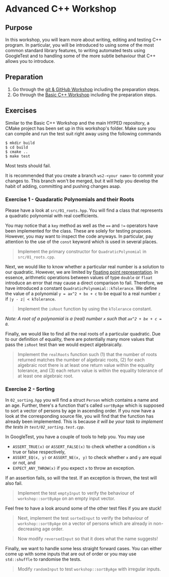 # Advanced C++ Workshop

## Purpose

In this workshop, you will learn more about writing, editing and testing C++ program.
In particular, you will be introduced to using some of the most common standard library features, to writing automated tests using GoogleTest and to handling some of the more subtle behaviour that C++ allows you to introduce.

## Preparation

1. Go through the [git & GitHub Workshop](https://github.com/Hyp-ed/workshops-2022/tree/master/01-git) including the preparation steps.
2. Go through the [Basic C++ Workshop](https://github.com/Hyp-ed/workshops-2022/tree/master/02-basic-cpp) including the preparation steps.

## Exercises

Similar to the Basic C++ Workshop and the main HYPED repository, a CMake project has been set up in this workshop's folder. Make sure you can compile and run the test suit right away using the following commands 

```
$ mkdir build
$ cd build
$ cmake ..
$ make test
```

Most tests should fail.

It is recommended that you create a branch `ws2-<your name>` to commit your changes 
to. This branch won't be merged, but it will help you develop the habit of adding,
committing and pushing changes asap.

### Exercise 1 - Quadaratic Polynomials and their Roots

Please have a look at `src/01_roots.hpp`. You will find a class that represents a quadratic polynomial with real coefficients. 

You may notice that a `key` method as well as the `==` and `!=` operators have been implemented for the class.
These are solely for testing pruposes. However, you may want to inspect the code anyways.
In particular, pay attention to the use of the `const` keyword which is used in several places.

> Implement the primary constructor for `QuadraticPolynomial` in `src/01_roots.cpp`.

Next, we would like to know whether a particular real number is a solution to our quadratic.
However, we are limited by [floating point representation](https://en.wikipedia.org/wiki/IEEE_754).
In essence, arithmetic operations between values of type `double` or `float` introduce an error that may cause a direct comparison to fail.
Therefore, we have introduced a constant `QuadraticPolynomial::kTolerance`.
We define the value of a polynomial `y = ax^2 + bx + c` to be equal to a real number `z` if `|y - z| < kTolerance`.

> Implement the `isRoot` function by using the `kTolerance` constant.

*Note: A root of a polynomial is a (real) number `x` such that `ax^2 + bx + c = 0`.*

Finally, we would like to find all the real roots of a particular quadratic.
Due to our definition of equality, there are potentially many more values that pass the `isRoot` test than we would expect algebraically.

> Implement the `realRoots` function such (1) that the number of roots returned matches the number of algebraic roots, (2) for each algebraic root there is at least one return value within the equality tolerance, and (3) each return value is within the equality tolerance of at least one algebraic root.

### Exercise 2 - Sorting

In `02_sorting.hpp` you will find a struct `Person` which contains a name and an age. Further, there's a function that's called `sortByAge` which is supposed to sort a vector of persons by age in ascending order.
If you now have a look at the corresponding source file, you will find that the function has already been implemented.
This is because *it will be your task to implement the tests in `test/02_sorting.test.cpp`*.

In GoogleTest, you have a couple of tools to help you. You may use 

- `ASSERT_TRUE(x)` or `ASSERT_FALSE(x)` to check whether a condition `x` is true or false respectively,
- `ASSERT_EQ(x, y)` or `ASSERT_NE(x, y)` to check whether `x` and `y` are equal or not, and
- `EXPECT_ANY_THROW(x)` if you expect `x` to throw an exception.

If an assertion fails, so will the test.
If an exception is thrown, the test will also fail.

> Implement the test `emptyInput` to verify the behaviour of `workshop::sortByAge` on an empty input vector. 

Feel free to have a look around some of the other test files if you are stuck!

> Next, implement the test `sortedInput` to verify the behaviour of `workshop::sortByAge` on a vector of persons which are already in non-decreasing age order.

> Now modify `reversedInput` so that it does what the name suggests!

Finally, we want to handle some less straight forward cases.
You can either come up with some inputs that are out of order or you may use `std::shuffle` to randomise the tests.

> Modify `randomInput` to test `workshop::sortByAge` with irregular inputs.
